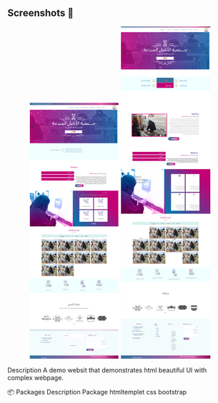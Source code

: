 
## Screenshots 📸

<p align="center">
  <img src="img/1.png" alt="Screenshot 1" width="200"/>

  <img src="img/3.png" alt="Screenshot 3" width="200"/>


Description
A demo websit that demonstrates html beautiful UI with complex webpage.

📦 Packages
Description	Package
htmltemplet	
css
bootstrap

